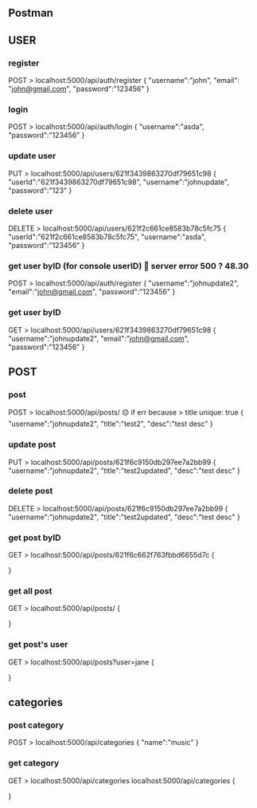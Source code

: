 ## Postman

<!-- -------------------------------------------------------------------------------------------------------- -->
## USER
<!-- -------------------------------------------------------------------------------------------------------- -->

### register
POST > localhost:5000/api/auth/register
{
    "username":"john",
    "email": "john@gmail.com",
    "password":"123456"
}

### login
POST > localhost:5000/api/auth/login
{
    "username":"asda",
    "password":"123456"
}

### update user
PUT > localhost:5000/api/users/621f3439863270df79651c98
{
    "userId":"621f3439863270df79651c98",
    "username":"johnupdate",
    "password":"123"
}

### delete user
DELETE > localhost:5000/api/users/621f2c661ce8583b78c5fc75
{
    "userId":"621f2c661ce8583b78c5fc75",
    "username":"asda",
    "password":"123456"
}

### get user byID (for console userID) 🔴 server error 500 ? 48.30
POST > localhost:5000/api/auth/register
{
    "username":"johnupdate2",
    "email":"john@gmail.com",
    "password":"123456"
}

### get user byID
GET > localhost:5000/api/users/621f3439863270df79651c98
{
    "username":"johnupdate2",
    "email":"john@gmail.com",
    "password":"123456"
}

<!-- -------------------------------------------------------------------------------------------------------- -->
## POST
<!-- -------------------------------------------------------------------------------------------------------- -->

### post 
POST > localhost:5000/api/posts/ 🟡 if err because > title unique: true
{
    "username":"johnupdate2",
    "title":"test2",
    "desc":"test desc"
}

### update post
PUT > localhost:5000/api/posts/621f6c9150db297ee7a2bb99
{
    "username":"johnupdate2",
    "title":"test2updated",
    "desc":"test desc"
}

### delete post
DELETE > localhost:5000/api/posts/621f6c9150db297ee7a2bb99
{
    "username":"johnupdate2",
    "title":"test2updated",
    "desc":"test desc"
}

### get post byID
GET > localhost:5000/api/posts/621f6c662f763fbbd6655d7c
{

}

### get all post
GET > localhost:5000/api/posts/
{

}

### get post's user
GET > localhost:5000/api/posts?user=jane
{

}

<!-- -------------------------------------------------------------------------------------------------------- -->
## categories
<!-- -------------------------------------------------------------------------------------------------------- -->

### post category
POST > localhost:5000/api/categories
{
    "name":"music"
}

### get category
GET > localhost:5000/api/categories
localhost:5000/api/categories
{

}